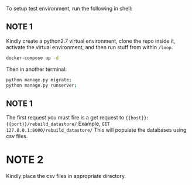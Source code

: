 To setup test environment, run the following in shell:
## NOTE 1
Kindly create a python2.7 virtual environment, clone the repo inside it, activate the virtual environment, and then run stuff from within `/loop`.
```sh
docker-compose up -d
```
Then in another terminal:
```sh
python manage.py migrate;
python manage.py runserver;
```
## NOTE 1
The first request you must fire is a get request to `{{host}}:{{port}}/rebuild_datastore/`
Example, `GET 127.0.0.1:8000/rebuild_datastore/`
This will populate the databases using csv files.

# NOTE 2
Kindly place the csv files in appropriate directory.

